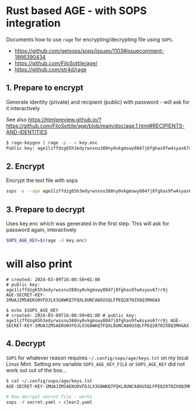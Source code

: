 # Rust based AGE - with SOPS integration

Documents how to use `rage` for encrypting/decrypting file using `SOPS`.

- https://github.com/getsops/sops/issues/1103#issuecomment-1866390434
- https://github.com/FiloSottile/age/
- https://github.com/str4d/rage

## 1. Prepare to encrypt

Generate identity (private) and recipient (public) with password - will ask for it interactively

See also <https://htmlpreview.github.io/?https://github.com/FiloSottile/age/blob/main/doc/age.1.html#RECIPIENTS-AND-IDENTITIES>

```bash
$ rage-keygen | rage -p - > key.enc
Public key: age1lzffdzg65h3edyrwssnu388ny0vkgmswy8047j8fghas9fw4syas67rr9j
```
## 2. Encrypt

Encrypt the text file with sops

```bash
sops -e --age age1lzffdzg65h3edyrwssnu388ny0vkgmswy8047j8fghas9fw4syas67rr9j text-clear.yaml > secret.yaml
```

## 3. Prepare to decrypt

Uses key.enc which was generated in the first step.
This will ask for password again, interactively

```bash
SOPS_AGE_KEY=$(rage -d key.enc)
```

# will also print

```
# created: 2024-03-09T16:00:50+01:00
# public key: age1lzffdzg65h3edyrwssnu388ny0vkgmswy8047j8fghas9fw4syas67rr9j
AGE-SECRET-KEY-1MUAJZM5AEKU0VFDJLX3G8WKQ7FQXL8UNCA86USQLFPEQ2870ZX8Q3MHGAX
```

```
$ echo $SOPS_AGE_KEY
# created: 2024-03-09T16:00:50+01:00 # public key: age1lzffdzg65h3edyrwssnu388ny0vkgmswy8047j8fghas9fw4syas67rr9j AGE-SECRET-KEY-1MUAJZM5AEKU0VFDJLX3G8WKQ7FQXL8UNCA86USQLFPEQ2870ZX8Q3MHGAX
```

## 4. Decrypt

`SOPS` for whatever reason requires `~/.config/sops/age/keys.txt` on my local Linux Mint. 
Setting env variable `SOPS_AGE_KEY_FILE` or `SOPS_AGE_KEY` did not work out out of the box...

```bash
$ cat ~/.config/sops/age/keys.txt
AGE-SECRET-KEY-1MUAJZM5AEKU0VFDJLX3G8WKQ7FQXL8UNCA86USQLFPEQ2870ZX8Q3MHGAX

# Now decrypt secret file - works
sops -d secret.yaml > clear2.yaml
```

